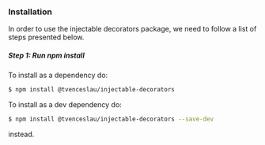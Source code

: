 ### Installation

In order to use the injectable decorators package, we need to follow a list of steps presented below.

##### Step 1: Run npm install

To install as a dependency do:
```sh
$ npm install @tvenceslau/injectable-decorators
```

To install as a dev dependency do:
```sh
$ npm install @tvenceslau/injectable-decorators --save-dev
```
instead.